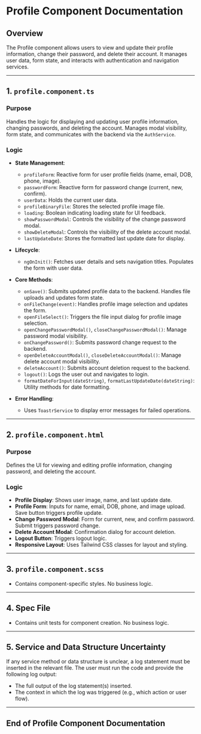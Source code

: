 # Profile Component Documentation

## Overview
The Profile component allows users to view and update their profile information, change their password, and delete their account. It manages user data, form state, and interacts with authentication and navigation services.

---

## 1. `profile.component.ts`

### Purpose
Handles the logic for displaying and updating user profile information, changing passwords, and deleting the account. Manages modal visibility, form state, and communicates with the backend via the `AuthService`.

### Logic
- **State Management**:
  - `profileForm`: Reactive form for user profile fields (name, email, DOB, phone, image).
  - `passwordForm`: Reactive form for password change (current, new, confirm).
  - `userData`: Holds the current user data.
  - `profileBinaryFile`: Stores the selected profile image file.
  - `loading`: Boolean indicating loading state for UI feedback.
  - `showPasswordModal`: Controls the visibility of the change password modal.
  - `showDeleteModal`: Controls the visibility of the delete account modal.
  - `lastUpdateDate`: Stores the formatted last update date for display.

- **Lifecycle**:
  - `ngOnInit()`: Fetches user details and sets navigation titles. Populates the form with user data.

- **Core Methods**:
  - `onSave()`: Submits updated profile data to the backend. Handles file uploads and updates form state.
  - `onFileChange(event)`: Handles profile image selection and updates the form.
  - `openFileSelect()`: Triggers the file input dialog for profile image selection.
  - `openChangePasswordModal()`, `closeChangePasswordModal()`: Manage password modal visibility.
  - `onChangePassword()`: Submits password change request to the backend.
  - `openDeleteAccountModal()`, `closeDeleteAccountModal()`: Manage delete account modal visibility.
  - `deleteAccount()`: Submits account deletion request to the backend.
  - `logout()`: Logs the user out and navigates to login.
  - `formatDateForInput(dateString)`, `formatLastUpdateDate(dateString)`: Utility methods for date formatting.

- **Error Handling**:
  - Uses `ToastrService` to display error messages for failed operations.

---

## 2. `profile.component.html`

### Purpose
Defines the UI for viewing and editing profile information, changing password, and deleting the account.

### Logic
- **Profile Display**: Shows user image, name, and last update date.
- **Profile Form**: Inputs for name, email, DOB, phone, and image upload. Save button triggers profile update.
- **Change Password Modal**: Form for current, new, and confirm password. Submit triggers password change.
- **Delete Account Modal**: Confirmation dialog for account deletion.
- **Logout Button**: Triggers logout logic.
- **Responsive Layout**: Uses Tailwind CSS classes for layout and styling.

---

## 3. `profile.component.scss`
- Contains component-specific styles. No business logic.

---

## 4. Spec File
- Contains unit tests for component creation. No business logic.

---

## 5. Service and Data Structure Uncertainty
If any service method or data structure is unclear, a log statement must be inserted in the relevant file. The user must run the code and provide the following log output:
- The full output of the log statement(s) inserted.
- The context in which the log was triggered (e.g., which action or user flow).

---

## End of Profile Component Documentation 